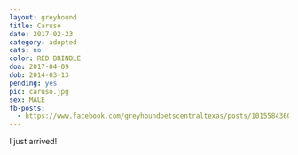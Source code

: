 ```yaml
---
layout: greyhound
title: Caruso
date: 2017-02-23
category: adopted
cats: no
color: RED BRINDLE
doa: 2017-04-09
dob: 2014-03-13
pending: yes
pic: caruso.jpg
sex: MALE
fb-posts:
  - https://www.facebook.com/greyhoundpetscentraltexas/posts/10155843600258572:0
---
```


I just arrived!
